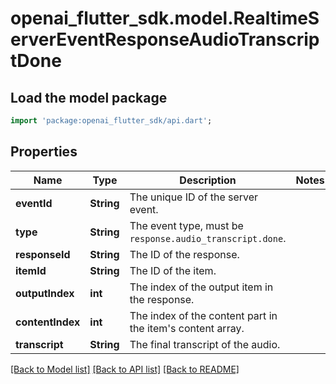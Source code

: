 # openai_flutter_sdk.model.RealtimeServerEventResponseAudioTranscriptDone

## Load the model package
```dart
import 'package:openai_flutter_sdk/api.dart';
```

## Properties
Name | Type | Description | Notes
------------ | ------------- | ------------- | -------------
**eventId** | **String** | The unique ID of the server event. | 
**type** | **String** | The event type, must be `response.audio_transcript.done`. | 
**responseId** | **String** | The ID of the response. | 
**itemId** | **String** | The ID of the item. | 
**outputIndex** | **int** | The index of the output item in the response. | 
**contentIndex** | **int** | The index of the content part in the item's content array. | 
**transcript** | **String** | The final transcript of the audio. | 

[[Back to Model list]](../README.md#documentation-for-models) [[Back to API list]](../README.md#documentation-for-api-endpoints) [[Back to README]](../README.md)


